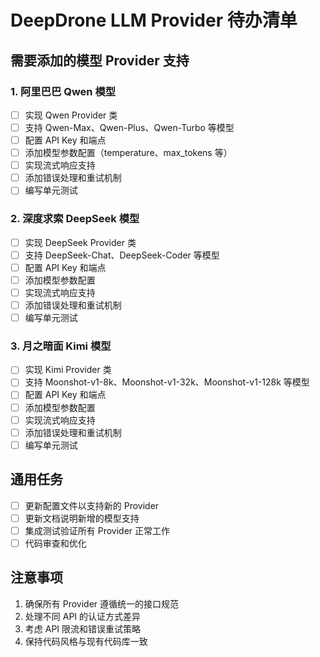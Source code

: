 # DeepDrone LLM Provider 待办清单

## 需要添加的模型 Provider 支持

### 1. 阿里巴巴 Qwen 模型
- [ ] 实现 Qwen Provider 类
- [ ] 支持 Qwen-Max、Qwen-Plus、Qwen-Turbo 等模型
- [ ] 配置 API Key 和端点
- [ ] 添加模型参数配置（temperature、max_tokens 等）
- [ ] 实现流式响应支持
- [ ] 添加错误处理和重试机制
- [ ] 编写单元测试

### 2. 深度求索 DeepSeek 模型
- [ ] 实现 DeepSeek Provider 类
- [ ] 支持 DeepSeek-Chat、DeepSeek-Coder 等模型
- [ ] 配置 API Key 和端点
- [ ] 添加模型参数配置
- [ ] 实现流式响应支持
- [ ] 添加错误处理和重试机制
- [ ] 编写单元测试

### 3. 月之暗面 Kimi 模型
- [ ] 实现 Kimi Provider 类
- [ ] 支持 Moonshot-v1-8k、Moonshot-v1-32k、Moonshot-v1-128k 等模型
- [ ] 配置 API Key 和端点
- [ ] 添加模型参数配置
- [ ] 实现流式响应支持
- [ ] 添加错误处理和重试机制
- [ ] 编写单元测试

## 通用任务

- [ ] 更新配置文件以支持新的 Provider
- [ ] 更新文档说明新增的模型支持
- [ ] 集成测试验证所有 Provider 正常工作
- [ ] 代码审查和优化

## 注意事项

1. 确保所有 Provider 遵循统一的接口规范
2. 处理不同 API 的认证方式差异
3. 考虑 API 限流和错误重试策略
4. 保持代码风格与现有代码库一致